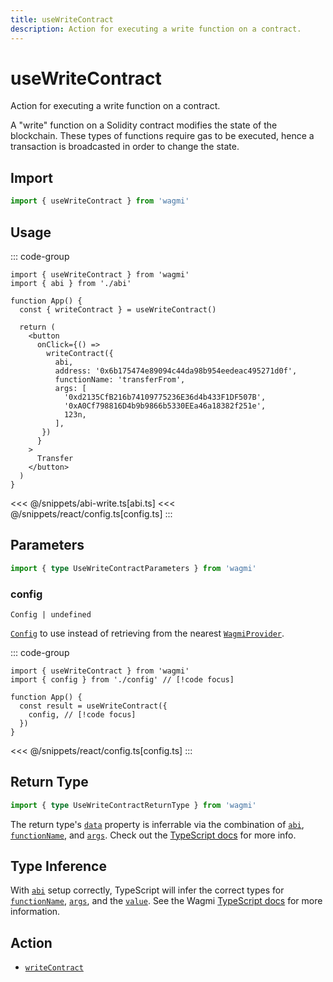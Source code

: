 ```yaml
---
title: useWriteContract
description: Action for executing a write function on a contract.
---
```


<script setup>
const packageName = 'wagmi'
const actionName = 'writeContract'
const typeName = 'WriteContract'
const mutate = 'writeContract'
const TData = 'WriteContractReturnType'
const TError = 'WriteContractErrorType'
const TVariables = 'WriteContractVariables'
</script>

# useWriteContract

Action for executing a write function on a contract.

A "write" function on a Solidity contract modifies the state of the blockchain. These types of functions require gas to be executed, hence a transaction is broadcasted in order to change the state.

## Import

```ts
import { useWriteContract } from 'wagmi'
```

## Usage

::: code-group

```tsx [index.tsx]
import { useWriteContract } from 'wagmi'
import { abi } from './abi'

function App() {
  const { writeContract } = useWriteContract()

  return (
    <button 
      onClick={() => 
        writeContract({ 
          abi,
          address: '0x6b175474e89094c44da98b954eedeac495271d0f',
          functionName: 'transferFrom',
          args: [
            '0xd2135CfB216b74109775236E36d4b433F1DF507B',
            '0xA0Cf798816D4b9b9866b5330EEa46a18382f251e',
            123n,
          ],
       })
      }
    >
      Transfer
    </button>
  )
}
```

<<< @/snippets/abi-write.ts[abi.ts]
<<< @/snippets/react/config.ts[config.ts]
:::

<!-- TODO: Usage for simulating before -->

<!-- TODO: Usage for estimating gas before -->

## Parameters

```ts
import { type UseWriteContractParameters } from 'wagmi'
```

### config

`Config | undefined`

[`Config`](/react/api/createConfig#config) to use instead of retrieving from the nearest [`WagmiProvider`](/react/api/WagmiProvider).

::: code-group

```tsx [index.tsx]
import { useWriteContract } from 'wagmi'
import { config } from './config' // [!code focus]

function App() {
  const result = useWriteContract({
    config, // [!code focus]
  })
}
```

<<< @/snippets/react/config.ts[config.ts]
:::

<!--@include: @shared/mutation-options.md-->

## Return Type

```ts
import { type UseWriteContractReturnType } from 'wagmi'
```

The return type's [`data`](#data) property is inferrable via the combination of [`abi`](#abi), [`functionName`](#functionname), and [`args`](#args). Check out the [TypeScript docs](/react/typescript#const-assert-abis-typed-data) for more info.

<!--@include: @shared/mutation-result.md-->

## Type Inference

With [`abi`](/core/api/actions/writeContract#abi) setup correctly, TypeScript will infer the correct types for [`functionName`](/core/api/actions/writeContract#functionname), [`args`](/core/api/actions/writeContract#args), and the [`value`](/core/api/actions/writeContract##value). See the Wagmi [TypeScript docs](/react/typescript) for more information.

<!--@include: @shared/mutation-imports.md-->

## Action

- [`writeContract`](/core/api/actions/writeContract)
